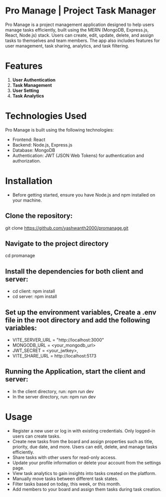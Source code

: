 # Pro Manage | Project Task Manager

Pro Manage is a project management application designed to help users manage tasks efficiently, built using the MERN (MongoDB, Express.js, React, Node.js) stack. Users can create, edit, update, delete, and assign tasks to themselves and team members. The app also includes features for user management, task sharing, analytics, and task filtering.

# Features

1. **User Authentication**
2. **Task Management**
3. **User Setting**
4. **Task Analytics**

# Technologies Used
Pro Manage is built using the following technologies:

- Frontend: React
- Backend: Node.js, Express.js
- Database: MongoDB
- Authentication: JWT (JSON Web Tokens) for authentication and authorization.

# Installation
- Before getting started, ensure you have Node.js and npm installed on your machine.
## Clone the repository:
git clone https://github.com/yashwanth2000/promanage.git
## Navigate to the project directory
cd promanage
## Install the dependencies for both client and server: 
- cd client: npm install
- cd server: npm install
## Set up the environment variables, Create a .env file in the root directory and add the following variables:
  - VITE_SERVER_URL = "http://localhost:3000" 
  - MONGODB_URL = <your_mongodb_url>
  - JWT_SECRET = <your_jwtkey>,
  - VITE_SHARE_URL = http://localhost:5173
## Running the Application, start the client and server:
  - In the client directory, run: npm run dev
  - In the server directory, run: npm run dev

# Usage
- Register a new user or log in with existing credentials. Only logged-in users can create tasks.
- Create new tasks from the board and assign properties such as title, priority, due date, and more. Users can edit, delete, and manage tasks efficiently.
- Share tasks with other users for read-only access.
- Update your profile information or delete your account from the settings page.
- View task analytics to gain insights into tasks created on the platform.
- Manually move tasks between different task states.
- Filter tasks based on today, this week, or this month.
- Add members to your board and assign them tasks during task creation.
